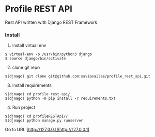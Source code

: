 # Profile REST API

Rest API written with Django REST Framework

### Install

1. Install virtual env
```
$ virtual-env -p /usr/bin/python3 django  
$ source django/bin/activate
```
2. clone git repo
```
$(djnago) git clone git@github.com:saviosailas/profile_rest_api.git
```
3. Install requirements
```
$(djnago) cd profile_rest_api/
$(djnago) python -m pip install -r requirements.txt
```
4. Run project

```
$(djnago) cd profileRESTApi//
$(djnago) python manage.py runserver
```
Go to URL [http://127.0.0.1](http://127.0.0.1)
